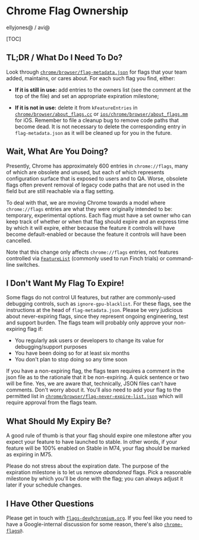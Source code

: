 # Chrome Flag Ownership

ellyjones@ / avi@

[TOC]

## TL;DR / What Do I Need To Do?

Look through
[`chrome/browser/flag-metadata.json`](https://cs.chromium.org/chromium/src/chrome/browser/flag-metadata.json?sq=package:chromium&q=flag-metadata.json&g=0&l=1)
for flags that your team added, maintains, or cares about. For each such flag
you find, either:

- **If it is still in use:** add entries to the owners list (see the comment at
  the top of the file) and set an appropriate expiration milestone;

- **If it is not in use:** delete it from `kFeatureEntries` in
  [`chrome/browser/about_flags.cc`](https://cs.chromium.org/chromium/src/chrome/browser/about_flags.cc?sq=package:chromium&g=0&l=1319) or 
  [`ios/chrome/browser/about_flags.mm`](https://cs.chromium.org/chromium/src/ios/chrome/browser/about_flags.mm) for iOS.
  Remember to file a cleanup bug to remove code paths that become dead. It is
  not necessary to delete the corresponding entry in `flag-metadata.json` as it
  will be cleaned up for you in the future.

## Wait, What Are You Doing?

Presently, Chrome has approximately 600 entries in `chrome://flags`, many of
which are obsolete and unused, but each of which represents configuration
surface that is exposed to users and to QA. Worse, obsolete flags often prevent
removal of legacy code paths that are not used in the field but are still
reachable via a flag setting.

To deal with that, we are moving Chrome towards a model where `chrome://flags`
entries are what they were originally intended to be: temporary, experimental
options. Each flag must have a set owner who can keep track of whether or when
that flag should expire and an express time by which it will expire, either
because the feature it controls will have become default-enabled or because the
feature it controls will have been cancelled.

Note that this change only affects `chrome://flags` entries, not features
controlled via
[`FeatureList`](https://cs.chromium.org/chromium/src/base/feature_list.h?q=FeatureList&sq=package:chromium&g=0&l=92)
(commonly used to run Finch trials) or command-line switches.

## I Don't Want My Flag To Expire!

Some flags do not control UI features, but rather are commonly-used debugging
controls, such as `ignore-gpu-blacklist`. For these flags, see the instructions
at the head of `flag-metadata.json`. Please be very judicious about
never-expiring flags, since they represent ongoing engineering, test and support
burden. The flags team will probably only approve your non-expiring flag if:

- You regularly ask users or developers to change its value for
  debugging/support purposes
- You have been doing so for at least six months
- You don't plan to stop doing so any time soon

If you have a non-expiring flag, the flags team requires a comment in the json
file as to the rationale that it be non-expiring. A quick sentence or two will
be fine. Yes, we are aware that, technically, JSON files can't have comments.
Don't worry about it. You'll also need to add your flag to the permitted list in
[`chrome/browser/flag-never-expire-list.json`](https://cs.chromium.org/chromium/src/chrome/browser/flag-never-expire-list.json?sq=package:chromium&q=flag-never-expire-list.json&g=0&l=1)
which will require approval from the flags team.

## What Should My Expiry Be?

A good rule of thumb is that your flag should expire one milestone after you
expect your feature to have launched to stable. In other words, if your feature
will be 100% enabled on Stable in M74, your flag should be marked as expiring in
M75.

Please do not stress about the expiration date. The purpose of the expiration
milestone is to let us remove *abandoned* flags. Pick a reasonable milestone by
which you'll be done with the flag; you can always adjust it later if your
schedule changes.

## I Have Other Questions

Please get in touch with
[`flags-dev@chromium.org`](https://groups.google.com/a/chromium.org/forum/#!forum/flags-dev).
If you feel like you need to have a Google-internal discussion for some reason,
there's also
[`chrome-flags@`](https://groups.google.com/a/google.com/forum/#!forum/chrome-flags).
